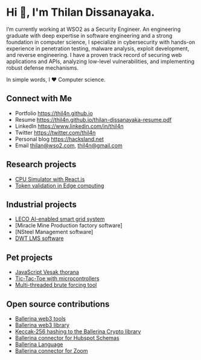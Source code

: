 # Hi 👋, I'm Thilan Dissanayaka.

I’m currently working at WSO2 as a Security Engineer. An engineering graduate with deep expertise in software engineering and a strong foundation in computer science, I specialize in cybersecurity with hands-on experience in penetration testing, malware analysis, exploit development, and reverse engineering. I have a proven track record of securing web applications and APIs, analyzing low-level vulnerabilities, and implementing robust defense mechanisms.

In simple words,
I ❤️ Computer science.

## Connect with Me
- Portfolio        https://thil4n.github.io
- Resume           https://thil4n.github.io/thilan-dissanayaka-resume.pdf
- LinkedIn         https://www.linkedin.com/in/thil4n
- Twitter          https://twitter.com/thil4n
- Personal blog    https://hacksland.net
- Email            thilan@wso2.com, thil4n@gmail.com

## Research projects
- [CPU Simulator with React.js](https://github.com/thil4n/cpu-simulator)  
- [Token validation in Edge computing](https://github.com/thil4n/edge-token-validation)

## Industrial projects
- [LECO AI-enabled smart grid system](https://github.com/thil4n/dlms-meter)
- [Miracle Mine Production factory software]
- [NSteel Management software]
- [DWT LMS software](https://differentwayofteaching.com)

## Pet projects
- [JavaScript Vesak thorana](https://github.com/thil4n/javascript-vesak-thorana)
- [Tic-Tac-Toe with microcontrollers](https://github.com/thil4n/Tac-Tic-Toe-with-Atmega-2560)
- [Multi-threaded brute forcing tool](https://github.com/thil4n/multi-threaded-bruteforce)

## Open source contributions
- [Ballerina web3 tools](https://github.com/thil4n/web3-tools)
- [Ballerina web3 library](https://github.com/thil4n/ballerina-web3)
- [Keccak-256 hashing to the Ballerina Crypto library](https://github.com/ballerina-platform/module-ballerina-crypto)
- [Ballerina connector for Hubspot Schemas](https://github.com/ballerina-platform/module-ballerinax-hubspot.crm.object.schemas)
- [Ballerina Language](https://github.com/ballerina-platform/ballerina-lang/pull/43925)
- [Ballerina connector for Zoom](https://github.com/thil4n/module-ballerinax-zoom.zmeeting)
